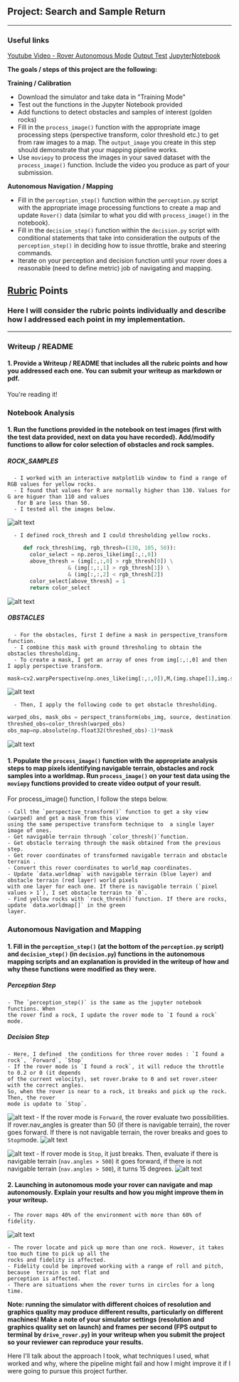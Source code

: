 ## Project: Search and Sample Return
---
### Useful links
[Youtube Video - Rover Autonomous Mode](https://www.youtube.com/watch?v=paQpnF8RNOM&feature=youtu.be)
[Output Test](../output/test_mapping.mp4)
[JupyterNotebook](../code/Rover_Project_Test_Notebook.ipynb)

**The goals / steps of this project are the following:**  

**Training / Calibration**  

* Download the simulator and take data in "Training Mode"
* Test out the functions in the Jupyter Notebook provided
* Add functions to detect obstacles and samples of interest (golden rocks)
* Fill in the `process_image()` function with the appropriate image processing steps (perspective transform, color threshold etc.) to get from raw images to a map.  The `output_image` you create in this step should demonstrate that your mapping pipeline works.
* Use `moviepy` to process the images in your saved dataset with the `process_image()` function.  Include the video you produce as part of your submission.

**Autonomous Navigation / Mapping**

* Fill in the `perception_step()` function within the `perception.py` script with the appropriate image processing functions to create a map and update `Rover()` data (similar to what you did with `process_image()` in the notebook). 
* Fill in the `decision_step()` function within the `decision.py` script with conditional statements that take into consideration the outputs of the `perception_step()` in deciding how to issue throttle, brake and steering commands. 
* Iterate on your perception and decision function until your rover does a reasonable (need to define metric) job of navigating and mapping.  

[//]: # (Image References)

[rock_images]: ./misc/rock_test_images.JPG
[rock_images_thresh]: ./misc/rock_test_thresh.JPG
[mask_image]: ./misc/mask_image.JPG
[obstacle_thresh]: ./misc/obstacle_thresh.JPG
[forward]: ./misc/forwardmode.png
[rock]: ./misc/I-FoundRock.png
[pickup]: ./misc/picking-up.png
[turning]: ./misc/turning.png
[goal]: ./misc/goalComplete.png


## [Rubric](https://review.udacity.com/#!/rubrics/916/view) Points
### Here I will consider the rubric points individually and describe how I addressed each point in my implementation.  

---
### Writeup / README

#### 1. Provide a Writeup / README that includes all the rubric points and how you addressed each one.  You can submit your writeup as markdown or pdf.  

You're reading it!

### Notebook Analysis
#### 1. Run the functions provided in the notebook on test images (first with the test data provided, next on data you have recorded). Add/modify functions to allow for color selection of obstacles and rock samples.

##### ROCK_SAMPLES
	  - I worked with an interactive matplotlib window to find a range of RGB values for yellow rocks. 
	  - I found that values for R are normally higher than 130. Values for G are higuer than 110 and values
	   for B are less than 50.
	  - I tested all the images below.
![alt text][rock_images]

      - I defined rock_thresh and I could thresholding yellow rocks.
 ```python
      def rock_thresh(img, rgb_thresh=(130, 105, 50)):
    	color_select = np.zeros_like(img[:,:,0])
    	above_thresh = (img[:,:,0] > rgb_thresh[0]) \
                	& (img[:,:,1] > rgb_thresh[1]) \
                	& (img[:,:,2] < rgb_thresh[2])
    	color_select[above_thresh] = 1
    	return color_select
 ```
![alt text][rock_images_thresh]

##### OBSTACLES
	  - For the obstacles, first I define a mask in perspective_transform function.
	  - I combine this mask with ground thresholing to obtain the obstacles thresholding.
	  - To create a mask, I get an array of ones from img[:,:,0] and then I apply perspective transform.

 ```python
mask=cv2.warpPerspective(np.ones_like(img[:,:,0]),M,(img.shape[1],img.shape[0]))
 ```
![alt text][mask_image]

	  - Then, I apply the following code to get obstacle thresholding.

 ```python
warped_obs, mask_obs = perspect_transform(obs_img, source, destination) 
threshed_obs=color_thresh(warped_obs)
obs_map=np.absolute(np.float32(threshed_obs)-1)*mask
```
![alt text][obstacle_thresh]



#### 1. Populate the `process_image()` function with the appropriate analysis steps to map pixels identifying navigable terrain, obstacles and rock samples into a worldmap.  Run `process_image()` on your test data using the `moviepy` functions provided to create video output of your result. 

For process_image() function, I follow the steps below.

	- Call the `perspective_transform()` function to get a sky view (warped) and get a mask from this view 
	using the same perspective transform technique to  a single layer image of ones. 
	- Get navigable terrain through `color_thresh()`function. 
	- Get obstacle terraing through the mask obtained from the previous step.
	- Get rover coordinates of transformed navigable terrain and obstacle terrain . 
	- Convert this rover coordinates to world_map coordinates.
	- Update `data.worldmap` with navigable terrain (blue layer) and obstacle terrain (red layer) world pixels 
	with one layer for each one. If there is navigable terrain (`pixel values > 1`), I set obstacle terrain to `0`.
	- Find yellow rocks with `rock_thresh()`function. If there are rocks, update `data.worldmap[]` in the green 
	layer.

### Autonomous Navigation and Mapping

#### 1. Fill in the `perception_step()` (at the bottom of the `perception.py` script) and `decision_step()` (in `decision.py`) functions in the autonomous mapping scripts and an explanation is provided in the writeup of how and why these functions were modified as they were.

##### Perception Step
	- The `perception_step()` is the same as the jupyter notebook functions. When 
	the rover find a rock, I update the rover mode to `I found a rock` mode.

##### Decision Step
	- Here, I defined  the conditions for three rover modes : `I found a rock`, `Forward`, `Stop`
	- If the rover mode is `I found a rock`, it will reduce the throttle to 0.2 or 0 (it depends 
	of the current velocity), set rover.brake to 0 and set rover.steer with the correct angles. 
	So, when the rover is near to a rock, it breaks and pick up the rock. Then, the rover 
	mode is update to `Stop`.

![alt text][rock]
	- If the rover mode is `Forward`, the rover evaluate two possibilities. If rover.nav_angles is greater than 50 (if there is navigable terrain), the rover goes forward. If there is not navigable terrain, the rover breaks and goes to `Stop`mode.
![alt text][forward]

![alt text][pickup]
	- If rover mode is `Stop`, it just breaks. Then, evaluate if there is navigable terrain (`nav.angles > 500`) it goes forward, if there is not navigable terrain (`nav.angles > 500`), it turns 15 degrees.
![alt text][turning]

#### 2. Launching in autonomous mode your rover can navigate and map autonomously.  Explain your results and how you might improve them in your writeup.  
	- The rover maps 40% of the environment with more than 60% of fidelity.

![alt text][goal] 

	- The rover locate and pick up more than one rock. However, it takes too much time to pick up all the 
	rocks and fidelity is affected.
	- Fidelity could be improved working with a range of roll and pitch, because  terrain is not flat and 
	perception is affected.
	- There are situations when the rover turns in circles for a long time.

**Note: running the simulator with different choices of resolution and graphics quality may produce different results, particularly on different machines!  Make a note of your simulator settings (resolution and graphics quality set on launch) and frames per second (FPS output to terminal by `drive_rover.py`) in your writeup when you submit the project so your reviewer can reproduce your results.**

Here I'll talk about the approach I took, what techniques I used, what worked and why, where the pipeline might fail and how I might improve it if I were going to pursue this project further.  




